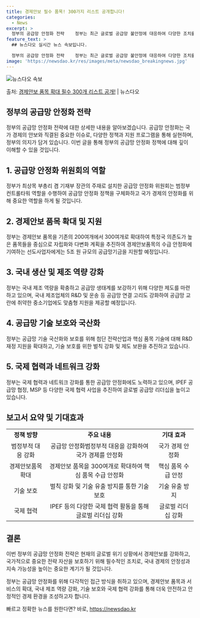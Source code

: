 ```yaml
---
title: 경제안보 필수 품목! 300가지 리스트 공개합니다!
categories:
  - News
excerpt: >
  정부의 공급망 안정화 전략    정부는 최근 글로벌 공급망 불안정에 대응하여 다양한 조치를 계획하고 있습니다…
feature_text: >
  ## 뉴스다오 실시간 뉴스 속보입니다.

  정부의 공급망 안정화 전략    정부는 최근 글로벌 공급망 불안정에 대응하여 다양한 조치를 계획하고 있습니다…
image: 'https://newsdao.kr/res/images/meta/newsdao_breakingnews.jpg'
---
```


![뉴스다오 속보](https://newsdao.kr/res/images/meta/newsdao_breakingnews.jpg)

<p>출처: <a href="https://newsdao.kr/4478" rel="dofollow">경제안보 품목 확대 필수 300개 리스트 공개!</a> | 뉴스다오</p>

<h2 data-ke-size="size26">정부의 공급망 안정화 전략</h2>
<p data-ke-size="size16">정부의 공급망 안정화 전략에 대한 상세한 내용을 알아보겠습니다. 공급망 안정화는 국가 경제의 안보와 직결된 중요한 이슈로, 다양한 정책과 지원 프로그램을 통해 실현하며, 정부의 의지가 담겨 있습니다. 이번 글을 통해 정부의 공급망 안정화 정책에 대해 깊이 이해할 수 있을 것입니다.</p>

<h2 data-ke-size="size24">1. 공급망 안정화 위원회의 역할</h2>
<p data-ke-size="size16">정부가 최상목 부총리 겸 기재부 장관의 주재로 설치한 공급망 안정화 위원회는 범정부 컨트롤타워 역할을 수행하여 공급망 안정화 정책을 구체화하고 국가 경제의 안정화를 위해 중요한 역할을 하게 될 것입니다.</p>

<h2 data-ke-size="size24">2. 경제안보 품목 확대 및 지원</h2>
<p data-ke-size="size16">정부는 경제안보 품목을 기존의 200여개에서 300여개로 확대하여 특정국 의존도가 높은 품목들을 중심으로 자립화와 다변화 계획을 추진하여 경제안보품목의 수급 안정화에 기여하는 선도사업자에게는 5조 원 규모의 공급망기금을 지원할 예정입니다.</p>

<h2 data-ke-size="size24">3. 국내 생산 및 제조 역량 강화</h2>
<p data-ke-size="size16">정부는 국내 제조 역량을 확충하고 공급망 생태계를 보강하기 위해 다양한 제도를 마련하고 있으며, 국내 제조업체의 R&D 및 운송 등 공급망 연결 고리도 강화하여 공급망 교란에 취약한 중소기업에도 맞춤형 지원을 제공할 예정입니다.</p>

<h2 data-ke-size="size24">4. 공급망 기술 보호와 국산화</h2>
<p data-ke-size="size16">정부는 공급망 기술 국산화와 보호를 위해 첨단 전략산업과 핵심 품목 기술에 대해 R&D 재정 지원을 확대하고, 기술 보호를 위한 벌칙 강화 및 제도 보완을 추진하고 있습니다.</p>

<h2 data-ke-size="size24">5. 국제 협력과 네트워크 강화</h2>
<p data-ke-size="size16">정부는 국제 협력과 네트워크 강화를 통한 공급망 안정화에도 노력하고 있으며, IPEF 공급망 협정, MSP 등 다양한 국제 협력 사업을 추진하여 글로벌 공급망 리더십을 높이고 있습니다.</p>

<h2 data-ke-size="size24">보고서 요약 및 기대효과</h2>
<table>
	<tr>
		<td style="text-align: center; height: 17px;"><b>정책 방향</b></td>
		<td style="text-align: center; height: 17px;"><b>주요 내용</b></td>
		<td style="text-align: center; height: 17px;"><b>기대 효과</b></td>
	</tr>
	<tr>
		<td style="text-align: center; height: 17px;">범정부적 대응 강화</td>
		<td style="text-align: center; height: 17px;">공급망 안정화범정부적 대응을 강화하여 국가 경제를 안정화</td>
		<td style="text-align: center; height: 17px;">국가 경제 안정화</td>
	</tr>
	<tr>
		<td style="text-align: center; height: 17px;">경제안보품목 확대</td>
		<td style="text-align: center; height: 17px;">경제안보 품목을 300여개로 확대하여 핵심 품목 수급 안정화</td>
		<td style="text-align: center; height: 17px;">핵심 품목 수급 안정</td>
	</tr>
	<tr>
		<td style="text-align: center; height: 17px;">기술 보호</td>
		<td style="text-align: center; height: 17px;">벌칙 강화 및 기술 유출 방지를 통한 기술 보호</td>
		<td style="text-align: center; height: 17px;">기술 유출 방지</td>
	</tr>
	<tr>
		<td style="text-align: center; height: 17px;">국제 협력</td>
		<td style="text-align: center; height: 17px;">IPEF 등의 다양한 국제 협력 활동을 통해 글로벌 리더십 강화</td>
		<td style="text-align: center; height: 17px;">글로벌 리더십 강화</td>
	</tr>
</table>

<h2 data-ke-size="size24">결론</h2>
<p data-ke-size="size16">이번 정부의 공급망 안정화 전략은 현재의 글로벌 위기 상황에서 경제안보를 강화하고, 국가적으로 중요한 전략 자산을 보호하기 위해 필수적인 조치로, 국내 경제의 안정성과 지속 가능성을 높이는 중요한 계기가 될 것입니다.</p>
<p data-ke-size="size16">정부는 공급망 안정화를 위해 다각적인 접근 방식을 취하고 있으며, 경제안보 품목과 서비스의 확대, 국내 제조 역량 강화, 기술 보호와 국제 협력 강화를 통해 더욱 안전하고 안정적인 경제 환경을 조성하고자 합니다.</p>

<p data-ke-size="size16"></p> 

빠르고 정확한 뉴스를 원한다면? 바로, <a href="https://newsdao.kr" rel="dofollow">https://newsdao.kr</a>


    
